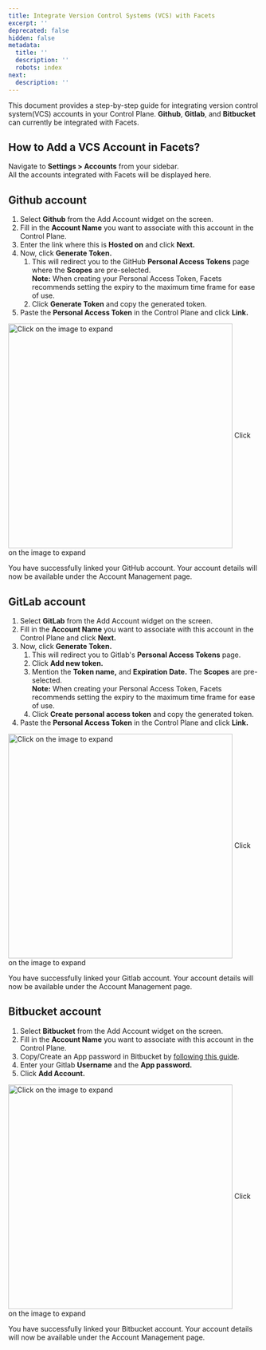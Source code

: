 ```yaml
---
title: Integrate Version Control Systems (VCS) with Facets
excerpt: ''
deprecated: false
hidden: false
metadata:
  title: ''
  description: ''
  robots: index
next:
  description: ''
---
```

This document provides a step-by-step guide for integrating version control system(VCS) accounts in your Control Plane. **Github**, **Gitlab**, and **Bitbucket** can currently be integrated with Facets.

## How to Add a VCS Account in Facets?

Navigate to **Settings > Accounts** from your sidebar.\
All the accounts integrated with Facets will be displayed here. 

## Github account

1. Select **Github** from the Add Account widget on the screen.
2. Fill in the **Account Name** you want to associate with this account in the Control Plane. 
3. Enter the link where this is **Hosted on** and click **Next.**
4. Now, click **Generate Token.** 
   1. This will redirect you to the GitHub **Personal Access Tokens** page where the  **Scopes** are pre-selected.\
      **Note:** When creating your Personal Access Token, Facets recommends setting the expiry to the maximum time frame for ease of use.
   2. Click **Generate Token** and copy the generated token.
5. Paste the **Personal Access Token** in the Control Plane and click **Link.**

<Image alt="Click on the image to expand" align="center" width="450px" border={true} src="https://files.readme.io/2f97690-image.png">
  Click on the image to expand
</Image>

You have successfully linked your GitHub account. Your account details will now be available under the Account Management page.

## GitLab account

1. Select **GitLab** from the Add Account widget on the screen.
2. Fill in the **Account Name** you want to associate with this account in the Control Plane and click **Next.**
3. Now, click **Generate Token.** 
   1. This will redirect you to Gitlab's **Personal Access Tokens** page.
   2. Click **Add new token.**
   3. Mention the **Token name,** and **Expiration Date.** The **Scopes** are pre-selected.\
      **Note:** When creating your Personal Access Token, Facets recommends setting the expiry to the maximum time frame for ease of use.
   4. Click **Create personal access token** and copy the generated token.
4. Paste the **Personal Access Token** in the Control Plane and click **Link.**

<Image alt="Click on the image to expand" align="center" width="450px" border={true} src="https://files.readme.io/4f4fec7-image.png">
  Click on the image to expand
</Image>

You have successfully linked your Gitlab account. Your account details will now be available under the Account Management page.

## Bitbucket account

1. Select **Bitbucket** from the Add Account widget on the screen.
2. Fill in the **Account Name** you want to associate with this account in the Control Plane. 
3. Copy/Create an App password in Bitbucket by [following this guide](https://support.atlassian.com/bitbucket-cloud/docs/app-passwords/).
4. Enter your Gitlab **Username** and the **App password.**
5. Click **Add Account.**

<Image alt="Click on the image to expand" align="center" width="450px" border={true} src="https://files.readme.io/418e4f0-image.png">
  Click on the image to expand
</Image>

You have successfully linked your Bitbucket account. Your account details will now be available under the Account Management page.
